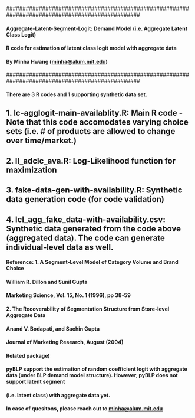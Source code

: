 #################################################################################################
####      Aggregate-Latent-Segment-Logit: Demand Model (i.e. Aggregate Latent Class Logit)
####      R code for estimation of latent class logit model with aggregate data
####      By Minha Hwang (minha@alum.mit.edu)
#################################################################################################


#### There are 3 R codes and 1 supporting synthetic data set. 
## 1. lc-agglogit-main-availablity.R: Main R code - Note that this code accomodates varying choice sets (i.e. # of products are allowed to change over time/market.) 
##
## 2. ll_adclc_ava.R: Log-Likelihood function for maximization
##
## 3. fake-data-gen-with-availability.R: Synthetic data generation code (for code validation)
##
## 4. lcl_agg_fake_data-with-availability.csv: Synthetic data generated from the code above (aggregated data). The code can generate individual-level data as well.

#### Reference: 1. A Segment-Level Model of Category Volume and Brand Choice
####            William R. Dillon and Sunil Gupta 
####            Marketing Science, Vol. 15, No. 1 (1996), pp 38-59
####     
####            2. The Recoverability of Segmentation Structure from Store-level Aggregate Data
####            Anand V. Bodapati, and Sachin Gupta     
####            Journal of Marketing Research, August (2004)

#### Related package)
#### pyBLP support the estimation of random coefficient logit with aggregate data (under BLP demand model structure). However, pyBLP does not support latent segment 
#### (i.e. latent class) with aggregate data yet.

#### In case of quesitons, please reach out to minha@alum.mit.edu

